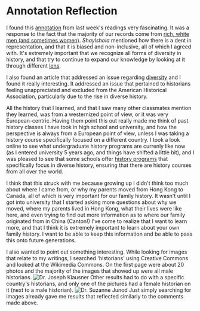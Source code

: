 # Annotation Reflection
I found this [annotation](https://hyp.is/Pp8FBlS6Eei8rovnq-0Dhw/historyonics.blogspot.com/2013/12/big-data-for-dead-people-digital.html) from last week's readings very fascinating. It was a response to the fact that the majority of our records come from [rich, white men (and sometimes women)](http://historyonics.blogspot.ca/2013/12/big-data-for-dead-people-digital.html). *Shaylshola* mentioned how there is a dent in representation, and that it is biased and non-inclusive, all of which I agreed with. It's extremely important that we recognize all forms of diversity in history, and that try to continue to expand our knowledge by looking at it through different [lens](http://www.themacroscope.org/2.0/diversity-in-digital-history/). 

I also found an article that addressed an issue regarding [diversity](https://www.historians.org/publications-and-directories/perspectives-on-history/april-2000/on-diversity-in-history) and I found it really interesting. It addressed an issue that pertained to historians feeling unappreciated and excluded from the American Historical Association, particularly due to the rise in diverse history. 

All the history that I learned, and that I saw many other classmates mention they learned, was from a westernized point of view, or it was very European-centric. Having them point this out really made me think of past history classes I have took in high school and university, and how the perspective is always from a European point of view, unless I was taking a history course specifically focused on a different country. I took a look online to see what undergraduate history programs are currenly like now (as I entered university 5 years ago, and things have shifted a little bit), and I was pleased to see that some schools offer [history programs](https://www.dal.ca/faculty/arts/history/programs/undergraduate-programs/diversityhistory.html) that specifically focus in diverse history, ensuring that there are history courses from all over the world. 

I think that this struck with me because growing up I didn't think too much about where I came from, or why my parents moved from Hong Kong to Canada, all of which is very important for our family history. It wasn't until I got into university that I started asking more questions about why we moved, where my parents lived in Hong Kong, what their lives were like here, and even trying to find out more information as to where our family originated from in China (Canton!) I've come to realize that I want to learn more, and that I think it is extremely important to learn about your own family history. I want to be able to keep this information and be able to pass this onto future generations. 

I also wanted to point out something interesting. While looking for images that relate to my writings, I searched 'historians' using Creative Commons and looked at the Wikimedia Commons. On the first page were about 20 photos and the majority of the images that showed up were all male historians. ![Dr. Joseph Klausner](https://upload.wikimedia.org/wikipedia/commons/5/5a/Young_Dr_Joseph_Klausner.jpg) Other results had to do with a specific country's historians, and only one of the pictures had a female historian on it (next to a male historian). ![Dr. Suzanne Junod](https://upload.wikimedia.org/wikipedia/commons/3/3f/FDA_Historians_%2813267905805%29.jpg) Just simply searching for images already gave me results that reflected similarly to the comments made above. 